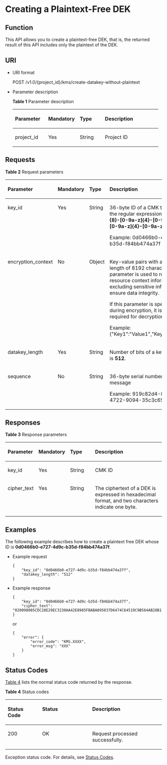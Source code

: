 # Creating a Plaintext-Free DEK<a name="kms_02_0021"></a>

## Function<a name="en-us_topic_0112992350_s1731a14fb0144c79bf0fa90c694f34f7"></a>

This API allows you to create a plaintext-free DEK, that is, the returned result of this API includes only the plaintext of the DEK.

## URI<a name="en-us_topic_0112992350_se70c3e5518a04f60b06032524dddfef4"></a>

-   URI format

    POST /v1.0/\{project\_id\}/kms/create-datakey-without-plaintext

-   Parameter description

    **Table  1**  Parameter description

    <a name="en-us_topic_0112992350_t982da1e0196d4ec1a28d1fbff2cc8191"></a>
    <table><thead align="left"><tr id="en-us_topic_0112992350_r6e963322c1e740d181726d2f0e91df5a"><th class="cellrowborder" valign="top" width="22.74%" id="mcps1.2.5.1.1"><p id="en-us_topic_0112992350_a3b5bbe5a7f644fd3a74cecbfb3f7ed60"><a name="en-us_topic_0112992350_a3b5bbe5a7f644fd3a74cecbfb3f7ed60"></a><a name="en-us_topic_0112992350_a3b5bbe5a7f644fd3a74cecbfb3f7ed60"></a><strong id="en-us_topic_0112992350_b842352706184314"><a name="en-us_topic_0112992350_b842352706184314"></a><a name="en-us_topic_0112992350_b842352706184314"></a>Parameter</strong></p>
    </th>
    <th class="cellrowborder" valign="top" width="21.62%" id="mcps1.2.5.1.2"><p id="en-us_topic_0112992350_ad98d2f62bd064b4e96ea922645197c24"><a name="en-us_topic_0112992350_ad98d2f62bd064b4e96ea922645197c24"></a><a name="en-us_topic_0112992350_ad98d2f62bd064b4e96ea922645197c24"></a><strong id="en-us_topic_0112992350_b842352706184318"><a name="en-us_topic_0112992350_b842352706184318"></a><a name="en-us_topic_0112992350_b842352706184318"></a>Mandatory</strong></p>
    </th>
    <th class="cellrowborder" valign="top" width="17.29%" id="mcps1.2.5.1.3"><p id="en-us_topic_0112992350_a3becf0b3aec9468984c2efc8d5abbea5"><a name="en-us_topic_0112992350_a3becf0b3aec9468984c2efc8d5abbea5"></a><a name="en-us_topic_0112992350_a3becf0b3aec9468984c2efc8d5abbea5"></a>Type</p>
    </th>
    <th class="cellrowborder" valign="top" width="38.35%" id="mcps1.2.5.1.4"><p id="en-us_topic_0112992350_a6bb6f1fe56a2454982832e8d56d354d8"><a name="en-us_topic_0112992350_a6bb6f1fe56a2454982832e8d56d354d8"></a><a name="en-us_topic_0112992350_a6bb6f1fe56a2454982832e8d56d354d8"></a>Description</p>
    </th>
    </tr>
    </thead>
    <tbody><tr id="en-us_topic_0112992350_r69bf37b65d3f446eab7b3f4d1b2fcec0"><td class="cellrowborder" valign="top" width="22.74%" headers="mcps1.2.5.1.1 "><p id="en-us_topic_0112992350_ae42d73592f58424ea93a11e52d2478dd"><a name="en-us_topic_0112992350_ae42d73592f58424ea93a11e52d2478dd"></a><a name="en-us_topic_0112992350_ae42d73592f58424ea93a11e52d2478dd"></a>project_id</p>
    </td>
    <td class="cellrowborder" valign="top" width="21.62%" headers="mcps1.2.5.1.2 "><p id="en-us_topic_0112992350_a56440c0f0ae34ba3b8033d1247673984"><a name="en-us_topic_0112992350_a56440c0f0ae34ba3b8033d1247673984"></a><a name="en-us_topic_0112992350_a56440c0f0ae34ba3b8033d1247673984"></a>Yes</p>
    </td>
    <td class="cellrowborder" valign="top" width="17.29%" headers="mcps1.2.5.1.3 "><p id="en-us_topic_0112992350_a1a4a71c11a4a45a58d0de2fbe009e9d9"><a name="en-us_topic_0112992350_a1a4a71c11a4a45a58d0de2fbe009e9d9"></a><a name="en-us_topic_0112992350_a1a4a71c11a4a45a58d0de2fbe009e9d9"></a>String</p>
    </td>
    <td class="cellrowborder" valign="top" width="38.35%" headers="mcps1.2.5.1.4 "><p id="en-us_topic_0112992350_a1314869d2dc147b38461e037d622f7b4"><a name="en-us_topic_0112992350_a1314869d2dc147b38461e037d622f7b4"></a><a name="en-us_topic_0112992350_a1314869d2dc147b38461e037d622f7b4"></a>Project ID</p>
    </td>
    </tr>
    </tbody>
    </table>


## Requests<a name="en-us_topic_0112992350_seb7b7901701247fab30a59b76f1c7f93"></a>

**Table  2**  Request parameters

<a name="en-us_topic_0112992350_table46221022101230"></a>
<table><thead align="left"><tr id="en-us_topic_0112992350_row9315574101230"><th class="cellrowborder" valign="top" width="17%" id="mcps1.2.5.1.1"><p id="en-us_topic_0112992350_p16364058101230"><a name="en-us_topic_0112992350_p16364058101230"></a><a name="en-us_topic_0112992350_p16364058101230"></a><strong id="en-us_topic_0112992350_b459387392"><a name="en-us_topic_0112992350_b459387392"></a><a name="en-us_topic_0112992350_b459387392"></a>Parameter</strong></p>
</th>
<th class="cellrowborder" valign="top" width="16%" id="mcps1.2.5.1.2"><p id="en-us_topic_0112992350_p57514295101230"><a name="en-us_topic_0112992350_p57514295101230"></a><a name="en-us_topic_0112992350_p57514295101230"></a><strong id="en-us_topic_0112992350_b842352706184358"><a name="en-us_topic_0112992350_b842352706184358"></a><a name="en-us_topic_0112992350_b842352706184358"></a>Mandatory</strong></p>
</th>
<th class="cellrowborder" valign="top" width="17%" id="mcps1.2.5.1.3"><p id="en-us_topic_0112992350_p50420322101230"><a name="en-us_topic_0112992350_p50420322101230"></a><a name="en-us_topic_0112992350_p50420322101230"></a><strong id="en-us_topic_0112992350_b842352706184352"><a name="en-us_topic_0112992350_b842352706184352"></a><a name="en-us_topic_0112992350_b842352706184352"></a>Type</strong></p>
</th>
<th class="cellrowborder" valign="top" width="50%" id="mcps1.2.5.1.4"><p id="en-us_topic_0112992350_p28146304101230"><a name="en-us_topic_0112992350_p28146304101230"></a><a name="en-us_topic_0112992350_p28146304101230"></a>Description</p>
</th>
</tr>
</thead>
<tbody><tr id="en-us_topic_0112992350_row57603225101653"><td class="cellrowborder" valign="top" width="17%" headers="mcps1.2.5.1.1 "><p id="en-us_topic_0112992350_p55471763113244"><a name="en-us_topic_0112992350_p55471763113244"></a><a name="en-us_topic_0112992350_p55471763113244"></a>key_id</p>
</td>
<td class="cellrowborder" valign="top" width="16%" headers="mcps1.2.5.1.2 "><p id="en-us_topic_0112992350_p18869429113244"><a name="en-us_topic_0112992350_p18869429113244"></a><a name="en-us_topic_0112992350_p18869429113244"></a>Yes</p>
</td>
<td class="cellrowborder" valign="top" width="17%" headers="mcps1.2.5.1.3 "><p id="en-us_topic_0112992350_p64027801113244"><a name="en-us_topic_0112992350_p64027801113244"></a><a name="en-us_topic_0112992350_p64027801113244"></a>String</p>
</td>
<td class="cellrowborder" valign="top" width="50%" headers="mcps1.2.5.1.4 "><p id="en-us_topic_0112992350_p6776450172517"><a name="en-us_topic_0112992350_p6776450172517"></a><a name="en-us_topic_0112992350_p6776450172517"></a>36-byte ID of a CMK that matches the regular expression <span class="parmvalue" id="en-us_topic_0112992350_parmvalue80435593163333"><a name="en-us_topic_0112992350_parmvalue80435593163333"></a><a name="en-us_topic_0112992350_parmvalue80435593163333"></a><b>^[0-9a-z]{8}-[0-9a-z]{4}-[0-9a-z]{4}-[0-9a-z]{4}-[0-9a-z]{12}$</b></span></p>
<p id="en-us_topic_0112992350_p52028748113244"><a name="en-us_topic_0112992350_p52028748113244"></a><a name="en-us_topic_0112992350_p52028748113244"></a>Example: 0d0466b0-e727-4d9c-b35d-f84bb474a37f</p>
</td>
</tr>
<tr id="en-us_topic_0112992350_row53999113153132"><td class="cellrowborder" valign="top" width="17%" headers="mcps1.2.5.1.1 "><p id="en-us_topic_0112992350_p9591275153136"><a name="en-us_topic_0112992350_p9591275153136"></a><a name="en-us_topic_0112992350_p9591275153136"></a>encryption_context</p>
</td>
<td class="cellrowborder" valign="top" width="16%" headers="mcps1.2.5.1.2 "><p id="en-us_topic_0112992350_p47351257153136"><a name="en-us_topic_0112992350_p47351257153136"></a><a name="en-us_topic_0112992350_p47351257153136"></a>No</p>
</td>
<td class="cellrowborder" valign="top" width="17%" headers="mcps1.2.5.1.3 "><p id="en-us_topic_0112992350_p38695790153136"><a name="en-us_topic_0112992350_p38695790153136"></a><a name="en-us_topic_0112992350_p38695790153136"></a>Object</p>
</td>
<td class="cellrowborder" valign="top" width="50%" headers="mcps1.2.5.1.4 "><p id="en-us_topic_0112992350_p299262517255"><a name="en-us_topic_0112992350_p299262517255"></a><a name="en-us_topic_0112992350_p299262517255"></a>Key-value pairs with a maximum length of 8192 characters. This parameter is used to record resource context information, excluding sensitive information, to ensure data integrity.</p>
<p id="en-us_topic_0112992350_p87033116108"><a name="en-us_topic_0112992350_p87033116108"></a><a name="en-us_topic_0112992350_p87033116108"></a>If this parameter is specified during encryption, it is also required for decryption.</p>
<p id="en-us_topic_0112992350_p10246613153136"><a name="en-us_topic_0112992350_p10246613153136"></a><a name="en-us_topic_0112992350_p10246613153136"></a>Example: {"Key1":"Value1","Key2":"Value2"}</p>
</td>
</tr>
<tr id="en-us_topic_0112992350_row2638193101722"><td class="cellrowborder" valign="top" width="17%" headers="mcps1.2.5.1.1 "><p id="en-us_topic_0112992350_p42501708113254"><a name="en-us_topic_0112992350_p42501708113254"></a><a name="en-us_topic_0112992350_p42501708113254"></a>datakey_length</p>
</td>
<td class="cellrowborder" valign="top" width="16%" headers="mcps1.2.5.1.2 "><p id="en-us_topic_0112992350_p69681116403"><a name="en-us_topic_0112992350_p69681116403"></a><a name="en-us_topic_0112992350_p69681116403"></a>Yes</p>
</td>
<td class="cellrowborder" valign="top" width="17%" headers="mcps1.2.5.1.3 "><p id="en-us_topic_0112992350_p20086330113254"><a name="en-us_topic_0112992350_p20086330113254"></a><a name="en-us_topic_0112992350_p20086330113254"></a>String</p>
</td>
<td class="cellrowborder" valign="top" width="50%" headers="mcps1.2.5.1.4 "><p id="en-us_topic_0112992350_p2049671819407"><a name="en-us_topic_0112992350_p2049671819407"></a><a name="en-us_topic_0112992350_p2049671819407"></a>Number of bits of a key. The value is <strong id="en-us_topic_0112992350_b1162913122017"><a name="en-us_topic_0112992350_b1162913122017"></a><a name="en-us_topic_0112992350_b1162913122017"></a>512</strong>.</p>
</td>
</tr>
<tr id="en-us_topic_0112992350_row35142504101726"><td class="cellrowborder" valign="top" width="17%" headers="mcps1.2.5.1.1 "><p id="en-us_topic_0112992350_p269135101746"><a name="en-us_topic_0112992350_p269135101746"></a><a name="en-us_topic_0112992350_p269135101746"></a>sequence</p>
</td>
<td class="cellrowborder" valign="top" width="16%" headers="mcps1.2.5.1.2 "><p id="en-us_topic_0112992350_p20967256101746"><a name="en-us_topic_0112992350_p20967256101746"></a><a name="en-us_topic_0112992350_p20967256101746"></a>No</p>
</td>
<td class="cellrowborder" valign="top" width="17%" headers="mcps1.2.5.1.3 "><p id="en-us_topic_0112992350_p21799971101746"><a name="en-us_topic_0112992350_p21799971101746"></a><a name="en-us_topic_0112992350_p21799971101746"></a>String</p>
</td>
<td class="cellrowborder" valign="top" width="50%" headers="mcps1.2.5.1.4 "><p id="en-us_topic_0112992350_p2925745172531"><a name="en-us_topic_0112992350_p2925745172531"></a><a name="en-us_topic_0112992350_p2925745172531"></a>36-byte serial number of a request message</p>
<p id="en-us_topic_0112992350_p20626198101746"><a name="en-us_topic_0112992350_p20626198101746"></a><a name="en-us_topic_0112992350_p20626198101746"></a>Example: 919c82d4-8046-4722-9094-35c3c6524cff</p>
</td>
</tr>
</tbody>
</table>

## Responses<a name="en-us_topic_0112992350_sfadd53a5f4714e8f87811818d62d0296"></a>

**Table  3**  Response parameters

<a name="en-us_topic_0112992350_t98d238e10953421e84a073707024c329"></a>
<table><thead align="left"><tr id="en-us_topic_0112992350_r144a2c52c5054c6d9243eb2ef3875a21"><th class="cellrowborder" valign="top" width="17%" id="mcps1.2.5.1.1"><p id="en-us_topic_0112992350_a9156e0b03f054d4e8547e0787f88a51b"><a name="en-us_topic_0112992350_a9156e0b03f054d4e8547e0787f88a51b"></a><a name="en-us_topic_0112992350_a9156e0b03f054d4e8547e0787f88a51b"></a><strong id="en-us_topic_0112992350_b1191377398"><a name="en-us_topic_0112992350_b1191377398"></a><a name="en-us_topic_0112992350_b1191377398"></a>Parameter</strong></p>
</th>
<th class="cellrowborder" valign="top" width="16%" id="mcps1.2.5.1.2"><p id="en-us_topic_0112992350_a1851157c81e14d7f82db752a5737195a"><a name="en-us_topic_0112992350_a1851157c81e14d7f82db752a5737195a"></a><a name="en-us_topic_0112992350_a1851157c81e14d7f82db752a5737195a"></a><strong id="en-us_topic_0112992350_b842352706184445"><a name="en-us_topic_0112992350_b842352706184445"></a><a name="en-us_topic_0112992350_b842352706184445"></a>Mandatory</strong></p>
</th>
<th class="cellrowborder" valign="top" width="17%" id="mcps1.2.5.1.3"><p id="en-us_topic_0112992350_a39360acf5daf4c01a1ebddeff5d68a1c"><a name="en-us_topic_0112992350_a39360acf5daf4c01a1ebddeff5d68a1c"></a><a name="en-us_topic_0112992350_a39360acf5daf4c01a1ebddeff5d68a1c"></a><strong id="en-us_topic_0112992350_b842352706184441"><a name="en-us_topic_0112992350_b842352706184441"></a><a name="en-us_topic_0112992350_b842352706184441"></a>Type</strong></p>
</th>
<th class="cellrowborder" valign="top" width="50%" id="mcps1.2.5.1.4"><p id="en-us_topic_0112992350_a0097000016b14857972b7929bcaaa038"><a name="en-us_topic_0112992350_a0097000016b14857972b7929bcaaa038"></a><a name="en-us_topic_0112992350_a0097000016b14857972b7929bcaaa038"></a>Description</p>
</th>
</tr>
</thead>
<tbody><tr id="en-us_topic_0112992350_r3c4af7b36e9240d197ab56255e37b83c"><td class="cellrowborder" valign="top" width="17%" headers="mcps1.2.5.1.1 "><p id="en-us_topic_0112992350_p43705601102713"><a name="en-us_topic_0112992350_p43705601102713"></a><a name="en-us_topic_0112992350_p43705601102713"></a>key_id</p>
</td>
<td class="cellrowborder" valign="top" width="16%" headers="mcps1.2.5.1.2 "><p id="en-us_topic_0112992350_p63384753102713"><a name="en-us_topic_0112992350_p63384753102713"></a><a name="en-us_topic_0112992350_p63384753102713"></a>Yes</p>
</td>
<td class="cellrowborder" valign="top" width="17%" headers="mcps1.2.5.1.3 "><p id="en-us_topic_0112992350_p50492797102713"><a name="en-us_topic_0112992350_p50492797102713"></a><a name="en-us_topic_0112992350_p50492797102713"></a>String</p>
</td>
<td class="cellrowborder" valign="top" width="50%" headers="mcps1.2.5.1.4 "><p id="en-us_topic_0112992350_p33891398102713"><a name="en-us_topic_0112992350_p33891398102713"></a><a name="en-us_topic_0112992350_p33891398102713"></a>CMK ID</p>
</td>
</tr>
<tr id="en-us_topic_0112992350_rf212a916c502452a8e151eba2f118272"><td class="cellrowborder" valign="top" width="17%" headers="mcps1.2.5.1.1 "><p id="en-us_topic_0112992350_p19123943113423"><a name="en-us_topic_0112992350_p19123943113423"></a><a name="en-us_topic_0112992350_p19123943113423"></a>cipher_text</p>
</td>
<td class="cellrowborder" valign="top" width="16%" headers="mcps1.2.5.1.2 "><p id="en-us_topic_0112992350_p45726807113423"><a name="en-us_topic_0112992350_p45726807113423"></a><a name="en-us_topic_0112992350_p45726807113423"></a>Yes</p>
</td>
<td class="cellrowborder" valign="top" width="17%" headers="mcps1.2.5.1.3 "><p id="en-us_topic_0112992350_p5535555113423"><a name="en-us_topic_0112992350_p5535555113423"></a><a name="en-us_topic_0112992350_p5535555113423"></a>String</p>
</td>
<td class="cellrowborder" valign="top" width="50%" headers="mcps1.2.5.1.4 "><p id="en-us_topic_0112992350_p12883916113423"><a name="en-us_topic_0112992350_p12883916113423"></a><a name="en-us_topic_0112992350_p12883916113423"></a>The ciphertext of a DEK is expressed in hexadecimal format, and two characters indicate one byte.</p>
</td>
</tr>
</tbody>
</table>

## Examples<a name="en-us_topic_0112992350_section6461153813349"></a>

The following example describes how to create a plaintext free DEK whose ID is  **0d0466b0-e727-4d9c-b35d-f84bb474a37f**.

-   Example request

    ```
    {
        "key_id": "0d0466b0-e727-4d9c-b35d-f84bb474a37f",
        "datakey_length": "512"
    }
    ```

-   Example response

    ```
    {
        "key_id": "0d0466b0-e727-4d9c-b35d-f84bb474a37f",
        "cipher_text": "020098005CDC28E29EC3230AA42E8985FBABA095037D6474C64519C9B564AB28B15739C88E7E887500D1094973C2DC16353DB7ED3946C73339517AB1E983D521F9E9D700DC5D9C42F557EBF3F608E3CBBEE0BC68136EE7D2A49117E00332BAC4AE4ED805EB6068FA900C5A8019BFE2C2651BE3E130643034363662302D653732372D346439632D623335642D66383462623437346133376600000000F160727EBDB83400C21D80D713B49D3A2C37F24AE160E7BB3DAC025ADC0C45E3"
    }
    ```

    or

    ```
    {
        "error": {
            "error_code": "KMS.XXXX",
            "error_msg": "XXX"
        }
    }
    ```


## Status Codes<a name="en-us_topic_0112992350_section3454223421"></a>

[Table 4](#en-us_topic_0112992350_en-us_topic_0112992294_en-us_topic_0079615001_table20596071)  lists the normal status code returned by the response.

**Table  4**  Status codes

<a name="en-us_topic_0112992350_en-us_topic_0112992294_en-us_topic_0079615001_table20596071"></a>
<table><thead align="left"><tr id="en-us_topic_0112992350_en-us_topic_0112992294_en-us_topic_0079615001_row9746163"><th class="cellrowborder" valign="top" width="22%" id="mcps1.2.4.1.1"><p id="en-us_topic_0112992350_en-us_topic_0112992294_p57545694203043"><a name="en-us_topic_0112992350_en-us_topic_0112992294_p57545694203043"></a><a name="en-us_topic_0112992350_en-us_topic_0112992294_p57545694203043"></a>Status Code</p>
</th>
<th class="cellrowborder" valign="top" width="32%" id="mcps1.2.4.1.2"><p id="en-us_topic_0112992350_en-us_topic_0112992294_p4531342288"><a name="en-us_topic_0112992350_en-us_topic_0112992294_p4531342288"></a><a name="en-us_topic_0112992350_en-us_topic_0112992294_p4531342288"></a>Status</p>
</th>
<th class="cellrowborder" valign="top" width="46%" id="mcps1.2.4.1.3"><p id="en-us_topic_0112992350_en-us_topic_0112992294_p30689603203043"><a name="en-us_topic_0112992350_en-us_topic_0112992294_p30689603203043"></a><a name="en-us_topic_0112992350_en-us_topic_0112992294_p30689603203043"></a>Description</p>
</th>
</tr>
</thead>
<tbody><tr id="en-us_topic_0112992350_en-us_topic_0112992294_en-us_topic_0079615001_row48621261"><td class="cellrowborder" valign="top" width="22%" headers="mcps1.2.4.1.1 "><p id="en-us_topic_0112992350_en-us_topic_0112992294_en-us_topic_0079615001_p46008046"><a name="en-us_topic_0112992350_en-us_topic_0112992294_en-us_topic_0079615001_p46008046"></a><a name="en-us_topic_0112992350_en-us_topic_0112992294_en-us_topic_0079615001_p46008046"></a>200</p>
</td>
<td class="cellrowborder" valign="top" width="32%" headers="mcps1.2.4.1.2 "><p id="en-us_topic_0112992350_en-us_topic_0112992294_p7538425819"><a name="en-us_topic_0112992350_en-us_topic_0112992294_p7538425819"></a><a name="en-us_topic_0112992350_en-us_topic_0112992294_p7538425819"></a>OK</p>
</td>
<td class="cellrowborder" valign="top" width="46%" headers="mcps1.2.4.1.3 "><p id="en-us_topic_0112992350_en-us_topic_0112992294_p1885682315512"><a name="en-us_topic_0112992350_en-us_topic_0112992294_p1885682315512"></a><a name="en-us_topic_0112992350_en-us_topic_0112992294_p1885682315512"></a>Request processed successfully.</p>
</td>
</tr>
</tbody>
</table>

Exception status code. For details, see  [Status Codes](status-codes.md#kms_02_0301).


